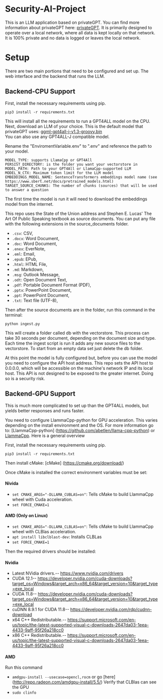 # Security-AI-Project
 
This is an LLM application based on privateGPT. You can find more information about privateGPT here: [ privateGPT](https://github.com/imartinez/privateGPT). It is primarily designed to operate over a local network, where all data is kept locally on that network. It is 100% private and no data is logged or leaves the local network.

# Setup
There are two main portions that need to be configured and set up. The web interface and the backend that runs the LLM.

## Backend-CPU Support
First, install the necessary requirements using pip.
```shell
pip3 install -r requirements.txt
```
This will install all the requirements to run a GPT4ALL model on the CPU. 
Next, download an LLM of your choice. This is the default model that privateGPT uses: [ggml-gpt4all-j-v1.3-groovy.bin](https://gpt4all.io/models/ggml-gpt4all-j-v1.3-groovy.bin)  
You can also use any GPT4ALL-J compatible model.

Rename the "EnviromentVariable.env" to ".env" and reference the path to your model.
```
MODEL_TYPE: supports LlamaCpp or GPT4All
PERSIST_DIRECTORY: is the folder you want your vectorstore in
MODEL_PATH: Path to your GPT4All or LlamaCpp-supported LLM
MODEL_N_CTX: Maximum token limit for the LLM model
EMBEDDINGS_MODEL_NAME: SentenceTransformers embeddings model name (see https://www.sbert.net/docs/pretrained_models.html)
TARGET_SOURCE_CHUNKS: The number of chunks (sources) that will be used to answer a question
```
The first time the model is run it will need to download the embeddings model from the internet.

This repo uses the State of the Union address and Stephen E. Lucas' The Art Of Public Speaking textbook as source documents. You can put any file with the following extensions in the source_documents folder.
- `.csv`: CSV,
- `.docx`: Word Document,
- `.doc`: Word Document,
- `.enex`: EverNote,
- `.eml`: Email,
- `.epub`: EPub,
- `.html`: HTML File,
- `.md`: Markdown,
- `.msg`: Outlook Message,
- `.odt`: Open Document Text,
- `.pdf`: Portable Document Format (PDF),
- `.pptx`: PowerPoint Document,
- `.ppt`: PowerPoint Document,
- `.txt`: Text file (UTF-8),

Then after the source documents are in the folder, run this command in the terminal:
```shell
python ingest.py
```
This will create a folder called db with the vectorstore. This process can take 30 seconds per document, depending on the document size and type. Each time the ingest script is run it adds any new source files to the vectorstore. To start from an empty data set just delete the db folder.

At this point the model is fully configured but, before you can use the model you need to configure the API host address. This repo sets the API host to 0.0.0.0, which will be accessible on the machine's network IP and its local host. This API is not designed to be exposed to the greater internet. Doing so is a security risk.

## Backend-GPU Support
This is much more complicated to set up than the GPT4ALL models, but yields better responses and runs faster.

You need to configure LlammaCpp-python for GPU acceleration.
This varies depending on the install environment and the OS. For more information go to: [LlammaCpp-python] (https://github.com/abetlen/llama-cpp-python) or [LlammaCpp](https://github.com/ggerganov/llama.cpp).
Here is a general overview 

First, install the necessary requirements using pip.
```shell
pip3 install -r requirements.txt
```
Then install cMake: [cMake] (https://cmake.org/download/)

Once cMake is installed the correct environment variables must be set:
#### Nivida
- ``set CMAKE_ARGS="-DLLAMA_CUBLAS=on"``: Tells cMake to build LlammaCpp wheel with Cuda acceleration.
- ``set FORCE_CMAKE=1``
#### AMD (Only on Linux)
- ``set CMAKE_ARGS="-DLLAMA_CLBLAS=on"``: Tells cMake to build LlammaCpp wheel with CLBlas acceleration.
- ``apt install libclblast-dev``: Installs CLBLas
- ``set FORCE_CMAKE=1``
  
Then the required drivers should be installed:
#### Nvidia
- Latest NVidia drivers.-- https://www.nvidia.com/drivers
- CUDA 12.1-- https://developer.nvidia.com/cuda-downloads?target_os=Windows&target_arch=x86_64&target_version=10&target_type=exe_local
- CUDA 11.8-- https://developer.nvidia.com/cuda-downloads?target_os=Windows&target_arch=x86_64&target_version=10&target_type=exe_local
- cuDNN 8.9.1 for CUDA 11.8-- https://developer.nvidia.com/rdp/cudnn-download
- x64 C++ Redistributable.-- https://support.microsoft.com/en-us/topic/the-latest-supported-visual-c-downloads-2647da03-1eea-4433-9aff-95f26a218cc0
- x86 C++ Redistributable.-- https://support.microsoft.com/en-us/topic/the-latest-supported-visual-c-downloads-2647da03-1eea-4433-9aff-95f26a218cc0

#### AMD
Run this command
- `amdgpu-install --usecase=opencl,rocm` or go [here] (http://repo.radeon.com/amdgpu-install/5.5/)
Verify that CLBlas can see the GPU
- `sudo clinfo`
